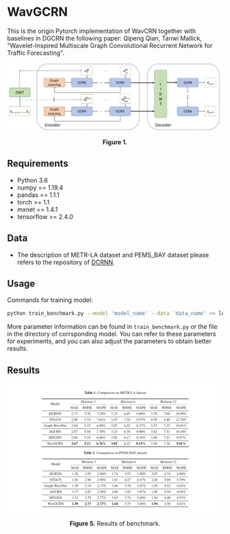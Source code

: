 # WavGCRN
This is the origin Pytorch implementation of WavCRN together with baselines in DGCRN the following paper:
Qipeng Qian, Tanwi Mallick, "Wavelet-Inspired Multiscale Graph Convolutional Recurrent Network for Traffic Forecasting". 

<p align="center">
<img src="./img/network2.jpg" alt="" align=center />
<br><br>
<b>Figure 1.</b>  
</p>

## Requirements

- Python 3.6
- numpy == 1.19.4
- pandas == 1.1.1
- torch >= 1.1
- mxnet == 1.4.1
- tensorflow >= 2.4.0

## Data

- The description of METR-LA dataset and PEMS_BAY dataset please refers to the repository of [DCRNN](https://github.com/liyaguang/DCRNN).

## Usage
Commands for training model:

```bash
python train_benchmark.py --model 'model_name' --data 'data_name' >> log.txt 
```

More parameter information can be found in `train_benchmark.py` or the file in the directory of corrsponding model. You can refer to these parameters for experiments, and you can also adjust the parameters to obtain better results.

## <span id="resultslink">Results</span> 

<p align="center">
<img src="./img/result.png" alt="" align=center />
<br><br>
<b>Figure 5.</b>  Results of benchmark.
</p>



